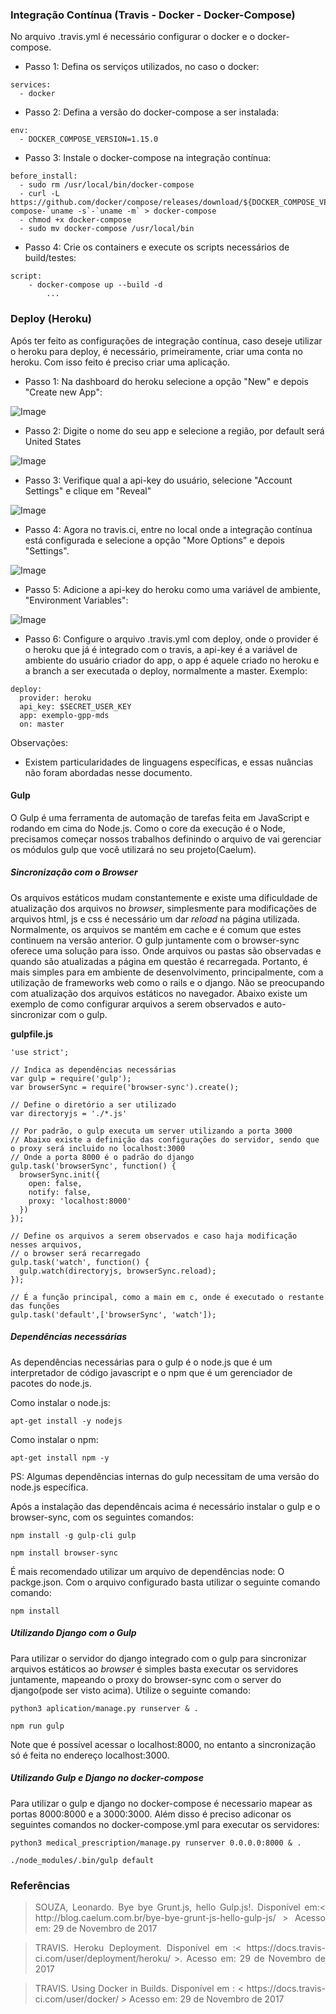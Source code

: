 ### Integração Contínua (Travis - Docker - Docker-Compose)

No arquivo .travis.yml é necessário configurar o docker e o docker-compose.

* Passo 1: Defina os serviços utilizados, no caso o docker:

```
services:
  - docker
```

* Passo 2: Defina a versão do docker-compose a ser instalada:

```
env:
  - DOCKER_COMPOSE_VERSION=1.15.0
```

* Passo 3: Instale o docker-compose na integração contínua:

```
before_install:
  - sudo rm /usr/local/bin/docker-compose
  - curl -L https://github.com/docker/compose/releases/download/${DOCKER_COMPOSE_VERSION}/docker-compose-`uname -s`-`uname -m` > docker-compose
  - chmod +x docker-compose
  - sudo mv docker-compose /usr/local/bin
```

* Passo 4: Crie os containers e execute os scripts necessários de build/testes:

```
script:
	- docker-compose up --build -d
		...
```
### Deploy (Heroku)

Após ter feito as configurações de integração contínua, caso deseje utilizar o heroku para deploy, é necessário, primeiramente, criar uma conta no heroku. Com isso feito é preciso criar uma aplicação. 

* Passo 1: Na dashboard do heroku selecione a opção "New" e depois "Create new App":

![Image](img/automacao/heroku-01.png)

* Passo 2: Digite o nome do seu app e selecione a região, por default será United States

![Image](img/automacao/heroku-02.png)

* Passo 3: Verifique qual a api-key do usuário, selecione "Account Settings" e clique em "Reveal"

![Image](img/automacao/heroku-03.png)

* Passo 4: Agora no travis.ci, entre no local onde a integração contínua está configurada e selecione a opção "More Options" e depois "Settings".

![Image](img/automacao/travis-01.png)

* Passo 5: Adicione a api-key do heroku como uma variável de ambiente, "Environment Variables":

![Image](travis-02.png)

* Passo 6: Configure o arquivo .travis.yml com deploy, onde o provider é o heroku que já é integrado com o travis, a api-key é a variável de ambiente do usuário criador do app, o app é aquele criado no heroku e a branch a ser executada o deploy, normalmente a master. Exemplo:

```
deploy:
  provider: heroku
  api_key: $SECRET_USER_KEY
  app: exemplo-gpp-mds
  on: master
```

Observações:

* Existem particularidades de linguagens específicas, e essas nuâncias não foram abordadas nesse documento.

#### Gulp

O Gulp é uma ferramenta de automação de tarefas feita em JavaScript e rodando em cima do Node.js. Como o core da execução é o Node, precisamos começar nossos trabalhos definindo o arquivo de vai gerenciar os módulos gulp que você utilizará no seu projeto(Caelum).

##### Sincronização com o *Browser*

Os arquivos estáticos mudam constantemente e existe uma dificuldade de atualização dos arquivos no *browser*, simplesmente para modificações de arquivos html, js e css é necessário um dar *reload* na página utilizada. Normalmente, os arquivos se mantém em cache e é comum que estes continuem na versão anterior. O gulp juntamente com o browser-sync oferece uma solução para isso. Onde arquivos ou pastas são observadas e quando são atualizadas a página em questão é recarregada. Portanto, é mais simples para em ambiente de desenvolvimento, principalmente, com a utilização de frameworks web como o rails e o django. Não se preocupando com atualização dos arquivos estáticos no navegador. Abaixo existe um exemplo de como configurar arquivos a serem observados e auto-sincronizar com o gulp.

**gulpfile.js**

```
'use strict';

// Indica as dependências necessárias 
var gulp = require('gulp');
var browserSync = require('browser-sync').create();

// Define o diretório a ser utilizado
var directoryjs = './*.js'

// Por padrão, o gulp executa um server utilizando a porta 3000
// Abaixo existe a definição das configurações do servidor, sendo que  o proxy será incluido no localhost:3000
// Onde a porta 8000 é o padrão do django
gulp.task('browserSync', function() {
  browserSync.init({
    open: false,
    notify: false,
    proxy: 'localhost:8000'
  })
});

// Define os arquivos a serem observados e caso haja modificação nesses arquivos,
// o browser será recarregado
gulp.task('watch', function() {
  gulp.watch(directoryjs, browserSync.reload);
});

// É a função principal, como a main em c, onde é executado o restante das funções
gulp.task('default',['browserSync', 'watch']);

```

##### Dependências necessárias

As dependências necessárias para o gulp é o node.js que é um interpretador de código javascript e o npm que é um gerenciador de pacotes do node.js.

Como instalar o node.js:

```apt-get install -y nodejs```


Como instalar o npm:

```apt-get install npm -y```

PS: Algumas dependências internas do gulp necessitam de uma versão do node.js específica. 

Após a instalação das dependêncais acima é necessário instalar o gulp e o browser-sync, com os seguintes comandos:

```npm install -g gulp-cli gulp```

```npm install browser-sync```


É mais recomendado utilizar um arquivo de dependências node: O packge.json.  Com o arquivo configurado basta utilizar o seguinte comando comando:

```npm install```

##### Utilizando Django com  o Gulp

Para utilizar o servidor do django integrado com o gulp para sincronizar arquivos estáticos ao *browser* é simples basta executar os servidores juntamente, mapeando o proxy do browser-sync com o server do django(pode ser visto acima). Utilize o seguinte comando:

```
python3 aplication/manage.py runserver & .

npm run gulp
```

Note que é possível acessar o localhost:8000, no entanto a sincronização só é feita no endereço localhost:3000.

##### Utilizando Gulp e Django no docker-compose

Para utilizar o gulp e django no docker-compose é necessario mapear as portas 8000:8000 e a 3000:3000. Além disso é preciso adiconar os seguintes comandos no docker-compose.yml para executar os servidores: 

```
python3 medical_prescription/manage.py runserver 0.0.0.0:8000 & .

./node_modules/.bin/gulp default
```

### Referências

> <p align="justify"> SOUZA, Leonardo. Bye bye Grunt.js, hello Gulp.js!. Disponível em:< http://blog.caelum.com.br/bye-bye-grunt-js-hello-gulp-js/ > Acesso em: 29 de Novembro de 2017 </p>

> <p align="justify"> TRAVIS. Heroku Deployment. Disponível em :< https://docs.travis-ci.com/user/deployment/heroku/ >. Acesso em: 29 de Novembro de 2017 </p>

> <p align="justify"> TRAVIS. Using Docker in Builds. Disponível em : < https://docs.travis-ci.com/user/docker/ > Acesso em: 29 de Novembro de 2017  </p>
